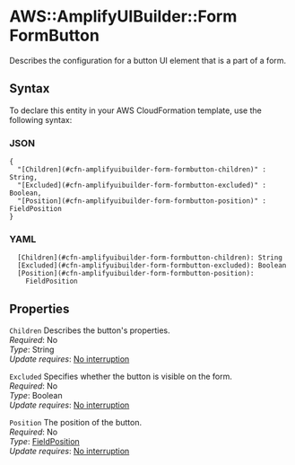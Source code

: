 # AWS::AmplifyUIBuilder::Form FormButton<a name="aws-properties-amplifyuibuilder-form-formbutton"></a>

Describes the configuration for a button UI element that is a part of a form\.

## Syntax<a name="aws-properties-amplifyuibuilder-form-formbutton-syntax"></a>

To declare this entity in your AWS CloudFormation template, use the following syntax:

### JSON<a name="aws-properties-amplifyuibuilder-form-formbutton-syntax.json"></a>

```
{
  "[Children](#cfn-amplifyuibuilder-form-formbutton-children)" : String,
  "[Excluded](#cfn-amplifyuibuilder-form-formbutton-excluded)" : Boolean,
  "[Position](#cfn-amplifyuibuilder-form-formbutton-position)" : FieldPosition
}
```

### YAML<a name="aws-properties-amplifyuibuilder-form-formbutton-syntax.yaml"></a>

```
  [Children](#cfn-amplifyuibuilder-form-formbutton-children): String
  [Excluded](#cfn-amplifyuibuilder-form-formbutton-excluded): Boolean
  [Position](#cfn-amplifyuibuilder-form-formbutton-position):
    FieldPosition
```

## Properties<a name="aws-properties-amplifyuibuilder-form-formbutton-properties"></a>

`Children` <a name="cfn-amplifyuibuilder-form-formbutton-children"></a>
Describes the button's properties\.  
_Required_: No  
_Type_: String  
_Update requires_: [No interruption](https://docs.aws.amazon.com/AWSCloudFormation/latest/UserGuide/using-cfn-updating-stacks-update-behaviors.html#update-no-interrupt)

`Excluded` <a name="cfn-amplifyuibuilder-form-formbutton-excluded"></a>
Specifies whether the button is visible on the form\.  
_Required_: No  
_Type_: Boolean  
_Update requires_: [No interruption](https://docs.aws.amazon.com/AWSCloudFormation/latest/UserGuide/using-cfn-updating-stacks-update-behaviors.html#update-no-interrupt)

`Position` <a name="cfn-amplifyuibuilder-form-formbutton-position"></a>
The position of the button\.  
_Required_: No  
_Type_: [FieldPosition](aws-properties-amplifyuibuilder-form-fieldposition.md)  
_Update requires_: [No interruption](https://docs.aws.amazon.com/AWSCloudFormation/latest/UserGuide/using-cfn-updating-stacks-update-behaviors.html#update-no-interrupt)

